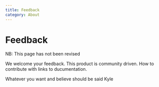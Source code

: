 ```yaml
---
title: Feedback
category: About
---
```


# Feedback

<p class="comment-warning">NB: This page has not been revised</p>

We welcome your feedback. This product is community driven. How to contribute with links to ducumentation.

Whatever you want and believe should be said Kyle